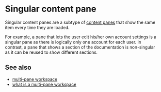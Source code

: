 # Singular content pane

Singular content panes are a subtype of [content panes](def://) that show the same item 
every time they are loaded.

For example, a pane that lets the user edit his/her own account settings is a
singular pane as there is logically only one account for each user. In contrast,
a pane that shows a section of the documentation is non-singular as it can be 
reused to show different sections.

## See also

- [multi-pane workspace](def://)
- [what is a multi-pane workspace](guide://)